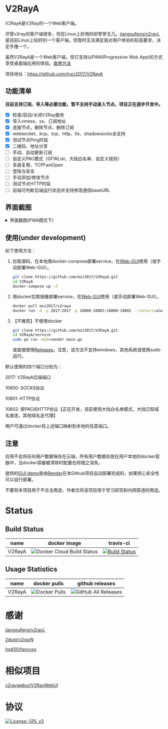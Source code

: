 # V2RayA

V2RayA是V2Ray的一个Web客户端。

尽管v2ray的客户端很多，但在Linux上好用的却寥寥无几。[jiangxufeng/v2rayL](https://github.com/jiangxufeng/v2rayL)是目前Linux上较好的一个客户端，但暂时无法满足我对用户体验的较高要求，决定手撸一个。

虽然V2RayA是一个Web客户端，但它支持以PWA(Progressive Web App)的方式享受桌面端应用的体验。[食用方法](https://www.ithome.com/0/414/429.htm)

项目地址：https://github.com/mzz2017/V2RayA

## 功能清单

**目前支持订阅、导入等必要功能，暂不支持手动录入节点，项目正在逐步开发中。**

- [x] 检查/启动/关闭V2Ray服务
- [x] 导入vmess、ss、订阅地址
- [x] 连接节点，删除节点，删除订阅
- [x] websocket、kcp、tcp、http、tls、shadowsocks全支持
- [x] 测试节点Ping时延
- [x] 二维码、地址分享
- [ ] 手动、自动更新订阅
- [ ] 自定义PAC模式（GFWList、大陆白名单、自定义规则）
- [ ] 多路复用、TCPFastOpen
- [ ] 登陆与安全
- [ ] 手动添加/修改节点
- [ ] 测试节点HTTP时延
- [ ] 前端可判断后端运行状态并支持修改通信baseURL

## 界面截图

<details>
    <summary>界面截图(PWA模式下)</summary>

![](http://mzzeast.shumsg.cn/FtwssiGjyR_IXalEiquQw--5ChYl)

![](http://mzzeast.shumsg.cn/FlF9m8Ze5D24FlS0DfYykKCG0G3-)

![](http://mzzeast.shumsg.cn/FnWz1AWvPoTEDFOvax0jihMVTdr2)

</details>

## 使用(under development)

如下使用方法：

1. 拉取源码，在本地用docker-compose部署service，在[Web-GUI](https://v2raya.mzz.pub)使用（或手动部署Web-GUI）。
   
   ```bash
   git clone https://github.com/mzz2017/V2RayA.git
   cd V2RayA
   docker-compose up -d
   ```
   
2. 用docker拉取镜像部署service，在[Web-GUI](https://v2raya.mzz.pub)使用（或手动部署Web-GUI）。

   ```bash
   docker pull mzz2017/v2raya
   docker run -d -p 2017:2017 -p 10800-10802:10800-10802 --restart=always mzz2017/v2raya
   ```

3. 【不推荐】不使用docker

   ```bash
   git clone https://github.com/mzz2017/V2RayA.git
   cd V2RayA/service
   sudo go run -mod=vendor main.go
   ```

   或直接使用[Releases](https://github.com/mzz2017/V2RayA/releases)。注意，该方法不支持windows，其他系统请使用sudo运行。

默认使用的四个端口分别为：

2017: V2RayA后端端口

10800: SOCKS协议

10801: HTTP协议

10802: 带PAC的HTTP协议【正在开发，目前使用大陆白名单模式，大陆已知域名直连，其他域名走代理】

用户可通过docker将上述端口映射到本地的任意端口。

## 注意

应用不会将任何用户数据保存在云端，所有用户数据存放在用户本地的docker容器中，当docker容器被清除时配置也将随之消失。

提供的[GUI demo](https://v2raya.mzz.pub)是由[Render](https://render.com/)在本Github项目自动部署完成的，如果担心安全性可以自行部署。

不要将本项目用于不合法用途，作者仅将该项目用于学习研究和内网穿透的用途。

# Status

## Build Status

| name                     | docker image | travis-ci |
|---------------------------------|-----|---------------------|
| V2RayA                |![Docker Cloud Build Status](https://img.shields.io/docker/cloud/build/mzz2017/v2raya) |[![Build Status](https://travis-ci.org/mzz2017/V2RayA.svg?branch=master)](https://travis-ci.org/mzz2017/V2RayA) |

## Usage Statistics

| name   | docker pulls                                                 | github releases                                              |
| ------ | ------------------------------------------------------------ | ------------------------------------------------------------ |
| V2RayA | ![Docker Pulls](https://img.shields.io/docker/pulls/mzz2017/v2raya) | ![GitHub All Releases](https://img.shields.io/github/downloads/mzz2017/V2RayA/total) |

# 感谢

[jiangxufeng/v2rayL](https://github.com/jiangxufeng/v2rayL)

[2dust/v2rayN](https://github.com/2dust/v2rayN)

[hq450/fancyss](https://github.com/hq450/fancyss)

# 相似项目

[v2raywebui/V2RayWebUI](https://github.com/v2raywebui/V2RayWebUI)

# 协议

[![License: GPL v3](https://img.shields.io/badge/License-GPL%20v3-blue.svg)](https://www.gnu.org/licenses/gpl-3.0)
